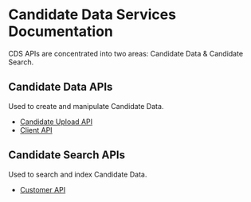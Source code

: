 # Candidate Data Services Documentation

CDS APIs are concentrated into two areas: Candidate Data & Candidate Search.

## Candidate Data APIs
Used to create and manipulate Candidate Data.
* [Candidate Upload API](/UploadAPI.md)
* [Client API](/ClientAPI.md)

## Candidate Search APIs
Used to search and index Candidate Data.
* [Customer API](/CustomerAPI.md)
